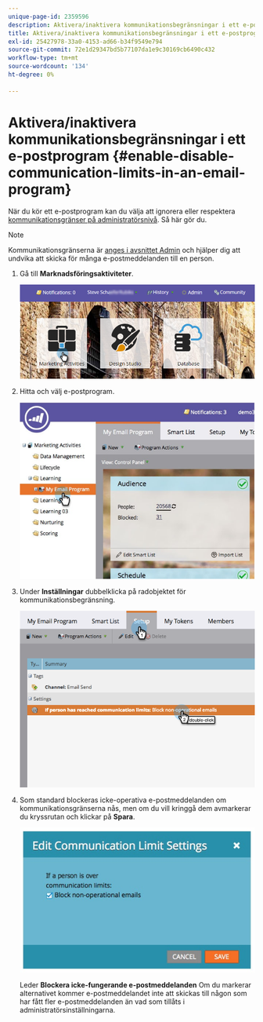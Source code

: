 ```yaml
---
unique-page-id: 2359596
description: Aktivera/inaktivera kommunikationsbegränsningar i ett e-postprogram - Marketo Docs - produktdokumentation
title: Aktivera/inaktivera kommunikationsbegränsningar i ett e-postprogram
exl-id: 25427978-33a0-4153-ad66-b34f9549e794
source-git-commit: 72e1d29347bd5b77107da1e9c30169cb6490c432
workflow-type: tm+mt
source-wordcount: '134'
ht-degree: 0%

---
```


# Aktivera/inaktivera kommunikationsbegränsningar i ett e-postprogram {#enable-disable-communication-limits-in-an-email-program}

När du kör ett e-postprogram kan du välja att ignorera eller respektera [kommunikationsgränser på administratörsnivå](/help/marketo/product-docs/administration/email-setup/enable-communication-limits.md). Så här gör du.

>[!NOTE]
>
>Kommunikationsgränserna är [anges i avsnittet Admin](/help/marketo/product-docs/administration/email-setup/enable-communication-limits.md) och hjälper dig att undvika att skicka för många e-postmeddelanden till en person.

1. Gå till **Marknadsföringsaktiviteter**.

   ![](assets/login-marketing-activities-3.png)

1. Hitta och välj e-postprogram.

   ![](assets/selectemailprogram-3.jpg)

1. Under **Inställningar** dubbelklicka på radobjektet för kommunikationsbegränsning.

   ![](assets/blockoperational.png)

1. Som standard blockeras icke-operativa e-postmeddelanden om kommunikationsgränserna nås, men om du vill kringgå dem avmarkerar du kryssrutan och klickar på **Spara**.

   ![](assets/ifaperson.jpg)

   Leder **Blockera icke-fungerande e-postmeddelanden** Om du markerar alternativet kommer e-postmeddelandet inte att skickas till någon som har fått fler e-postmeddelanden än vad som tillåts i administratörsinställningarna.

